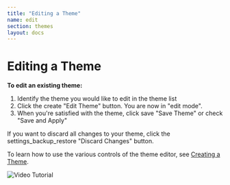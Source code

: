 ```yaml
---
title: "Editing a Theme"
name: edit
section: themes
layout: docs
---
```


# Editing a Theme

**To edit an existing theme:**

1. Identify the theme you would like to edit in the theme list
2. Click the <span class="material-icons">create</span> "Edit Theme" button. You are now in "edit mode".
3. When you're satisfied with the theme, click <span class="material-icons">save</span> "Save Theme" or <span class="material-icons">check</span> "Save and Apply"

If you want to discard all changes to your theme, click the <span class="material-icons">settings_backup_restore</span> "Discard Changes" button.

To learn how to use the various controls of the theme editor, see [Creating a Theme](create).

![Video Tutorial](https://i.imgur.com/PzmOik4.gif)